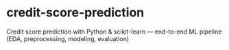 # credit-score-prediction
Credit score prediction with Python &amp; scikit-learn — end-to-end ML pipeline (EDA, preprocessing, modeling, evaluation)
